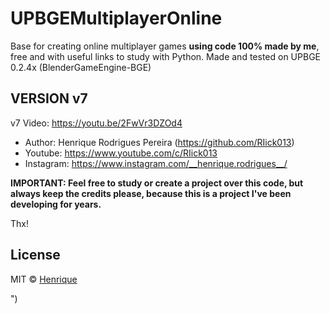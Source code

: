 # UPBGEMultiplayerOnline
Base for creating online multiplayer games **using code 100% made by me**, free and with useful links to study with Python. Made and tested on UPBGE 0.2.4x (BlenderGameEngine-BGE)

## VERSION v7 ##
v7 Video: https://youtu.be/2FwVr3DZOd4

- Author: Henrique Rodrigues Pereira (https://github.com/RIick013)<br>
- Youtube: https://www.youtube.com/c/RIick013<br>
- Instagram: https://www.instagram.com/__henrique.rodrigues__/<br>

**IMPORTANT: Feel free to study or create a project over this code, but always keep the credits please, because this is a project I've been developing for years.**

Thx!

## License

MIT © [Henrique](https://github.com/RIick013)

")
